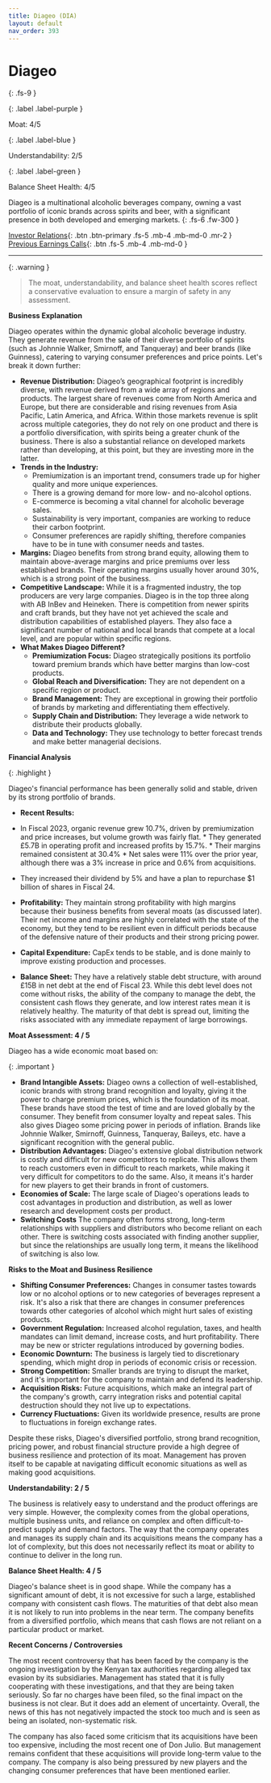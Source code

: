 ```yaml
---
title: Diageo (DIA)
layout: default
nav_order: 393
---
```


# Diageo
{: .fs-9 }

{: .label .label-purple }

Moat: 4/5

{: .label .label-blue }

Understandability: 2/5

{: .label .label-green }

Balance Sheet Health: 4/5

Diageo is a multinational alcoholic beverages company, owning a vast portfolio of iconic brands across spirits and beer, with a significant presence in both developed and emerging markets.
{: .fs-6 .fw-300 }

[Investor Relations](https://www.google.com/search?q=DIA+investor+relations){: .btn .btn-primary .fs-5 .mb-4 .mb-md-0 .mr-2 }
[Previous Earnings Calls](https://discountingcashflows.com/company/DIA/transcripts/){: .btn .fs-5 .mb-4 .mb-md-0 }

---

{: .warning }
>The moat, understandability, and balance sheet health scores reflect a conservative evaluation to ensure a margin of safety in any assessment.



**Business Explanation**

Diageo operates within the dynamic global alcoholic beverage industry. They generate revenue from the sale of their diverse portfolio of spirits (such as Johnnie Walker, Smirnoff, and Tanqueray) and beer brands (like Guinness), catering to varying consumer preferences and price points. Let's break it down further:

*   **Revenue Distribution:** Diageo’s geographical footprint is incredibly diverse, with revenue derived from a wide array of regions and products. The largest share of revenues come from North America and Europe, but there are considerable and rising revenues from Asia Pacific, Latin America, and Africa. Within those markets revenue is split across multiple categories, they do not rely on one product and there is a portfolio diversification, with spirits being a greater chunk of the business. There is also a substantial reliance on developed markets rather than developing, at this point, but they are investing more in the latter.
*   **Trends in the Industry:**
      *  Premiumization is an important trend, consumers trade up for higher quality and more unique experiences.
      *   There is a growing demand for more low- and no-alcohol options.
      *   E-commerce is becoming a vital channel for alcoholic beverage sales. 
      *  Sustainability is very important, companies are working to reduce their carbon footprint.
      *  Consumer preferences are rapidly shifting, therefore companies have to be in tune with consumer needs and tastes.
*   **Margins:** Diageo benefits from strong brand equity, allowing them to maintain above-average margins and price premiums over less established brands. Their operating margins usually hover around 30%, which is a strong point of the business. 
*   **Competitive Landscape:** While it is a fragmented industry, the top producers are very large companies. Diageo is in the top three along with AB InBev and Heineken. There is competition from newer spirits and craft brands, but they have not yet achieved the scale and distribution capabilities of established players. They also face a significant number of national and local brands that compete at a local level, and are popular within specific regions.
*   **What Makes Diageo Different?**
    *   **Premiumization Focus:** Diageo strategically positions its portfolio toward premium brands which have better margins than low-cost products.
    *   **Global Reach and Diversification:** They are not dependent on a specific region or product.
    *   **Brand Management:** They are exceptional in growing their portfolio of brands by marketing and differentiating them effectively.
    *   **Supply Chain and Distribution:** They leverage a wide network to distribute their products globally.
    *   **Data and Technology:** They use technology to better forecast trends and make better managerial decisions.

**Financial Analysis**

{: .highlight }

Diageo's financial performance has been generally solid and stable, driven by its strong portfolio of brands.

*   **Recent Results:**
   * In Fiscal 2023, organic revenue grew 10.7%, driven by premiumization and price increases, but volume growth was fairly flat.
    *  They generated £5.7B in operating profit and increased profits by 15.7%.
    *  Their margins remained consistent at 30.4%
    *  Net sales were 11% over the prior year, although there was a 3% increase in price and 0.6% from acquisitions.
   *  They increased their dividend by 5% and have a plan to repurchase $1 billion of shares in Fiscal 24.

*  **Profitability:** They maintain strong profitability with high margins because their business benefits from several moats (as discussed later). Their net income and margins are highly correlated with the state of the economy, but they tend to be resilient even in difficult periods because of the defensive nature of their products and their strong pricing power.
*  **Capital Expenditure:** CapEx tends to be stable, and is done mainly to improve existing production and processes.
*  **Balance Sheet:** They have a relatively stable debt structure, with around £15B in net debt at the end of Fiscal 23. While this debt level does not come without risks, the ability of the company to manage the debt, the consistent cash flows they generate, and low interest rates mean it is relatively healthy.  The maturity of that debt is spread out, limiting the risks associated with any immediate repayment of large borrowings.

**Moat Assessment: 4 / 5**

Diageo has a wide economic moat based on:

{: .important }

*   **Brand Intangible Assets:** Diageo owns a collection of well-established, iconic brands with strong brand recognition and loyalty, giving it the power to charge premium prices, which is the foundation of its moat. These brands have stood the test of time and are loved globally by the consumer. They benefit from consumer loyalty and repeat sales. This also gives Diageo some pricing power in periods of inflation. Brands like Johnnie Walker, Smirnoff, Guinness, Tanqueray, Baileys, etc. have a significant recognition with the general public.
*   **Distribution Advantages:** Diageo's extensive global distribution network is costly and difficult for new competitors to replicate. This allows them to reach customers even in difficult to reach markets, while making it very difficult for competitors to do the same. Also, it means it's harder for new players to get their brands in front of customers.
*   **Economies of Scale:** The large scale of Diageo's operations leads to cost advantages in production and distribution, as well as lower research and development costs per product.
*   **Switching Costs** The company often forms strong, long-term relationships with suppliers and distributors who become reliant on each other. There is switching costs associated with finding another supplier, but since the relationships are usually long term, it means the likelihood of switching is also low. 

**Risks to the Moat and Business Resilience**

*   **Shifting Consumer Preferences:** Changes in consumer tastes towards low or no alcohol options or to new categories of beverages represent a risk. It's also a risk that there are changes in consumer preferences towards other categories of alcohol which might hurt sales of existing products.
*  **Government Regulation:** Increased alcohol regulation, taxes, and health mandates can limit demand, increase costs, and hurt profitability. There may be new or stricter regulations introduced by governing bodies.
*  **Economic Downturn:** The business is largely tied to discretionary spending, which might drop in periods of economic crisis or recession. 
*  **Strong Competition:** Smaller brands are trying to disrupt the market, and it's important for the company to maintain and defend its leadership.
*   **Acquisition Risks:** Future acquisitions, which make an integral part of the company's growth, carry integration risks and potential capital destruction should they not live up to expectations.
*   **Currency Fluctuations:** Given its worldwide presence, results are prone to fluctuations in foreign exchange rates.

Despite these risks, Diageo's diversified portfolio, strong brand recognition, pricing power, and robust financial structure provide a high degree of business resilience and protection of its moat. Management has proven itself to be capable at navigating difficult economic situations as well as making good acquisitions.

**Understandability: 2 / 5**

The business is relatively easy to understand and the product offerings are very simple. However, the complexity comes from the global operations, multiple business units, and reliance on complex and often difficult-to-predict supply and demand factors. The way that the company operates and manages its supply chain and its acquisitions means the company has a lot of complexity, but this does not necessarily reflect its moat or ability to continue to deliver in the long run.

**Balance Sheet Health: 4 / 5**

Diageo's balance sheet is in good shape. While the company has a significant amount of debt, it is not excessive for such a large, established company with consistent cash flows. The maturities of that debt also mean it is not likely to run into problems in the near term. The company benefits from a diversified portfolio, which means that cash flows are not reliant on a particular product or market.

**Recent Concerns / Controversies**

The most recent controversy that has been faced by the company is the ongoing investigation by the Kenyan tax authorities regarding alleged tax evasion by its subsidiaries. Management has stated that it is fully cooperating with these investigations, and that they are being taken seriously. So far no charges have been filed, so the final impact on the business is not clear. But it does add an element of uncertainty. Overall, the news of this has not negatively impacted the stock too much and is seen as being an isolated, non-systematic risk.

The company has also faced some criticism that its acquisitions have been too expensive, including the most recent one of Don Julio. But management remains confident that these acquisitions will provide long-term value to the company. The company is also being pressured by new players and the changing consumer preferences that have been mentioned earlier.
